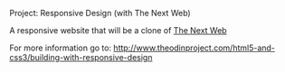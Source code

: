 Project: Responsive Design (with The Next Web)

A responsive website that will be a clone of [The Next Web](thenextweb.com)

For more information go to: http://www.theodinproject.com/html5-and-css3/building-with-responsive-design
